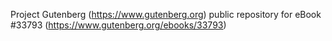 Project Gutenberg (https://www.gutenberg.org) public repository for eBook #33793 (https://www.gutenberg.org/ebooks/33793)
